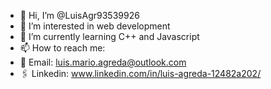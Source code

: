 - 👋 Hi, I’m @LuisAgr93539926
- 👀 I’m interested in web development
- 🌱 I’m currently learning C++ and Javascript
- 📫 How to reach me:
-   📧 Email: luis.mario.agreda@outlook.com
-   🖇️ Linkedin: www.linkedin.com/in/luis-agreda-12482a202/

<!---
LuisAgr93539926/LuisAgr93539926 is a ✨ special ✨ repository because its `README.md` (this file) appears on your GitHub profile.
You can click the Preview link to take a look at your changes.
--->

